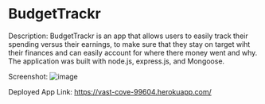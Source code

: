 # BudgetTrackr

Description: BudgetTrackr is an app that allows users to easily track their spending versus their earnings, to make sure that they stay on target wiht their finances and can easily account for where there money went and why. 
The application was built with node.js, express.js, and Mongoose.

Screenshot: ![image](https://user-images.githubusercontent.com/76963881/136497275-6ef15d28-42cc-4186-a590-b02e45ae53c5.png)


Deployed App Link: https://vast-cove-99604.herokuapp.com/
